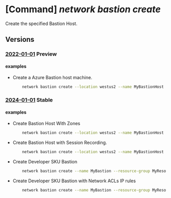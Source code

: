 # [Command] _network bastion create_

Create the specified Bastion Host.

## Versions

### [2022-01-01](/Resources/mgmt-plane/L3N1YnNjcmlwdGlvbnMve30vcmVzb3VyY2Vncm91cHMve30vcHJvdmlkZXJzL21pY3Jvc29mdC5uZXR3b3JrL2Jhc3Rpb25ob3N0cy97fQ==/2022-01-01.xml) **Preview**

<!-- mgmt-plane /subscriptions/{}/resourcegroups/{}/providers/microsoft.network/bastionhosts/{} 2022-01-01 -->

#### examples

- Create a Azure Bastion host machine.
    ```bash
        network bastion create --location westus2 --name MyBastionHost --public-ip-address MyPublicIpAddress --resource-group MyResourceGroup --vnet-name MyVnet
    ```

### [2024-01-01](/Resources/mgmt-plane/L3N1YnNjcmlwdGlvbnMve30vcmVzb3VyY2Vncm91cHMve30vcHJvdmlkZXJzL21pY3Jvc29mdC5uZXR3b3JrL2Jhc3Rpb25ob3N0cy97fQ==/2024-01-01.xml) **Stable**

<!-- mgmt-plane /subscriptions/{}/resourcegroups/{}/providers/microsoft.network/bastionhosts/{} 2024-01-01 -->

#### examples

- Create Bastion Host With Zones
    ```bash
        network bastion create --location westus2 --name MyBastionHost --public-ip-address MyPublicIpAddress --resource-group MyResourceGroup --vnet-name MyVnet --zones 1 2 3
    ```

- Create Bastion Host with Session Recording.
    ```bash
        network bastion create --location westus2 --name MyBastionHost --public-ip-address MyPublicIpAddress --resource-group MyResourceGroup --vnet-name MyVnet --zones 1 2 3 --sku Premium --session-recording
    ```

- Create Developer SKU Bastion
    ```bash
        network bastion create --name MyBastion --resource-group MyResourceGroup --sku Developer --vnet-name MyVnet
    ```

- Create Developer SKU Bastion with Network ACLs IP rules
    ```bash
        network bastion create --name MyBastion --resource-group MyResourceGroup --sku Developer --vnet-name MyVnet --network-acls-ips "1.1.1.1/16 100.64.0.0/10"
    ```
